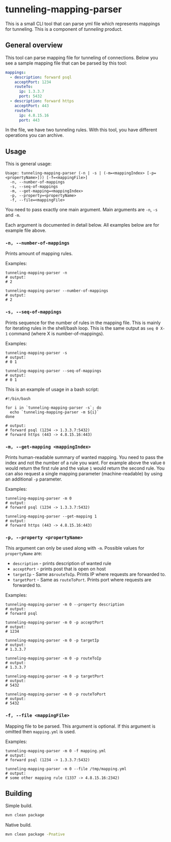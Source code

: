 # tunneling-mapping-parser

This is a small CLI tool that can parse yml file which represents mappings for tunneling.
This is a component of _tunneling_ product.

## General overview

This tool can parse mapping file for tunneling of connections.
Below you see a sample mapping file that can be parsed by this tool:

```yaml
mappings:
  - description: forward psql
    acceptPort: 1234
    routeTo:
      ip: 1.3.3.7
      port: 5432
  - description: forward https
    acceptPort: 443
    routeTo:
      ip: 4.8.15.16
      port: 443
```

In the file, we have two tunneling rules.
With this tool, you have different operations you can archive.

## Usage

This is general usage:

```text
Usage: tunneling-mapping-parser (-n | -s | (-m=<mappingIndex> [-p=<propertyName>])) [-f=<mappingFile>]
  -n, --number-of-mappings
  -s, --seq-of-mappings
  -m, --get-mapping=<mappingIndex>
  -p, --property=<propertyName>
  -f, --file=<mappingFile>
```

You need to pass exactly one main argument.
Main arguments are `-n`, `-s` and `-m`.

Each argument is documented in detail below.
All examples below are for example file above.

### `-n, --number-of-mappings`

Prints amount of mapping rules.

Examples:

```shell
tunneling-mapping-parser -n
# output:
# 2
```

```shell
tunneling-mapping-parser --number-of-mappings
# output:
# 2
```

### `-s, --seq-of-mappings`

Prints sequence for the number of rules in the mapping file.
This is mainly for iterating rules in the shell/bash loop.
This is the same output as `seq 0 X-1` command (where X is number-of-mappings).

Examples:

```shell
tunneling-mapping-parser -s
# output:
# 0 1
```

```shell
tunneling-mapping-parser --seq-of-mappings
# output:
# 0 1
```

This is an example of usage in a bash script:

```shell
#!/bin/bash

for i in `tunneling-mapping-parser -s`; do
  echo `tunneling-mapping-parser -m ${i}`
done

# output:
# forward psql (1234 -> 1.3.3.7:5432)
# forward https (443 -> 4.8.15.16:443)
```

### `-m, --get-mapping <mappingIndex>`

Prints human-readable summary of wanted mapping.
You need to pass the index and not the number of a rule you want.
For example above the value `0` would return the first rule and the value `1` would return the second rule.
You can also request a single mapping parameter (machine-readable) by using an additional `-p` parameter.

Examples:

```shell
tunneling-mapping-parser -m 0
# output:
# forward psql (1234 -> 1.3.3.7:5432)
```

```shell
tunneling-mapping-parser --get-mapping 1
# output:
# forward https (443 -> 4.8.15.16:443)
```

### `-p, --property <propertyName>`

This argument can only be used along with `-m`.
Possible values for `propertyName` are:

- `description` - prints description of wanted rule
- `acceptPort` - prints post that is open on host
- `targetIp` - Same as`routeToIp`. Prints IP where requests are forwarded to.
- `targetPort` - Same as `routeToPort`. Prints port where requests are forwarded to.

Examples:

```shell
tunneling-mapping-parser -m 0 --property description
# output:
# forward psql
```

```shell
tunneling-mapping-parser -m 0 -p acceptPort
# output:
# 1234
```

```shell
tunneling-mapping-parser -m 0 -p targetIp
# output:
# 1.3.3.7
```

```shell
tunneling-mapping-parser -m 0 -p routeToIp
# output:
# 1.3.3.7
```

```shell
tunneling-mapping-parser -m 0 -p targetPort
# output:
# 5432
```

```shell
tunneling-mapping-parser -m 0 -p routeToPort
# output:
# 5432
```

### `-f, --file <mappingFile>`

Mapping file to be parsed.
This argument is optional.
If this argument is omitted then `mapping.yml` is used.

Examples:

```shell
tunneling-mapping-parser -m 0 -f mapping.yml
# output:
# forward psql (1234 -> 1.3.3.7:5432)
```

```shell
tunneling-mapping-parser -m 0 --file /tmp/mapping.yml
# output:
# some other mapping rule (1337 -> 4.8.15.16:2342)
```

## Building

Simple build.

```bash
mvn clean package
```

Native build.

```bash
mvn clean package -Pnative
```
